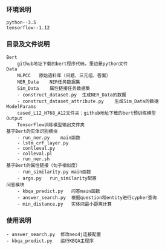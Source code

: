 ### 环境说明
	python--3.5
	tensorflow--1.12
	
### 目录及文件说明
	Bert
		github地址下载的bert程序代码，里边是python文件
	Data
		NLPCC	原始语料库（问题、三元组、答案）
		NER_Data	NER任务数据集
		Sim_Data	属性链接任务数据集
		- construct_dataset.py	生成NER_Data的数据
		- construct_dataset_attribute.py	生成Sim_Data的数据
	ModelParams				
		cased_L12_H768_A12文件夹：github地址下载的bert预训练模型
	Output
		TensorFlow训练模型输出文件夹
	基于Bert的实体识别模块
		- run_ner.py	main函数
		- lstm_crf_layer.py
		- conlleval.py
		- colleval.pl
		- run_ner.sh
	基于Bert的属性链接（句子相似度）
		- run_similarity.py	main函数
		- args.py	run_similarity配置
	问答模块
		- kbqa_predict.py	问答main函数
		- answer_search.py	根据question和entity进行cypher查询
		- min_distance.py	实体间最小距离计算
### 使用说明
	- answer_search.py	修改neo4j连接配置
    - kbqa_predict.py	运行KBQA主程序
    
